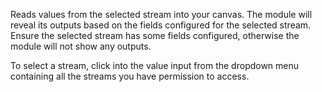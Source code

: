
[comment]: # (StreamsCanvasModule)
Reads values from the selected stream into your canvas. The module will reveal its outputs based on the fields configured for the selected stream. Ensure the selected stream has some fields configured, otherwise the module will not show any outputs. 

To select a stream, click into the value input from the dropdown menu containing all the streams you have permission to access. 